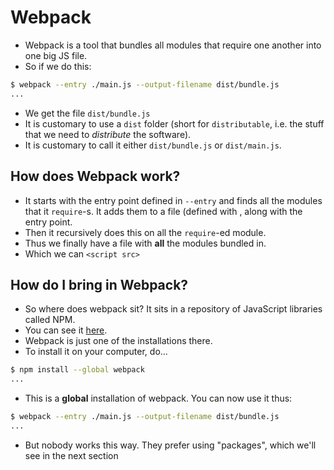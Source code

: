 # Webpack

* Webpack is a tool that bundles all modules that require one another into one big JS file.
* So if we do this:

```sh
$ webpack --entry ./main.js --output-filename dist/bundle.js
...
```

* We get the file `dist/bundle.js`
* It is customary to use a `dist` folder
  (short for `distributable`, i.e. the stuff that we need to _distribute_ the software).
* It is customary to call it either `dist/bundle.js` or `dist/main.js`.

## How does Webpack work?

* It starts with the entry point defined in `--entry` and finds all the modules that it `require`-s.
  It adds them to a file (defined with , along with the entry point.
* Then it recursively does this on all the `require`-ed module.
* Thus we finally have a file with **all** the modules bundled in.
* Which we can `<script src>`

## How do I bring in Webpack?

* So where does webpack sit? It sits in a repository of JavaScript libraries called NPM.
* You can see it [here](https://www.npmjs.com/).
* Webpack is just one of the installations there.
* To install it on your computer, do...

```sh
$ npm install --global webpack
...
```

* This is a **global** installation of webpack. You can now use it thus:

```sh
$ webpack --entry ./main.js --output-filename dist/bundle.js
...
```

* But nobody works this way. They prefer using "packages", which we'll see in the next section
